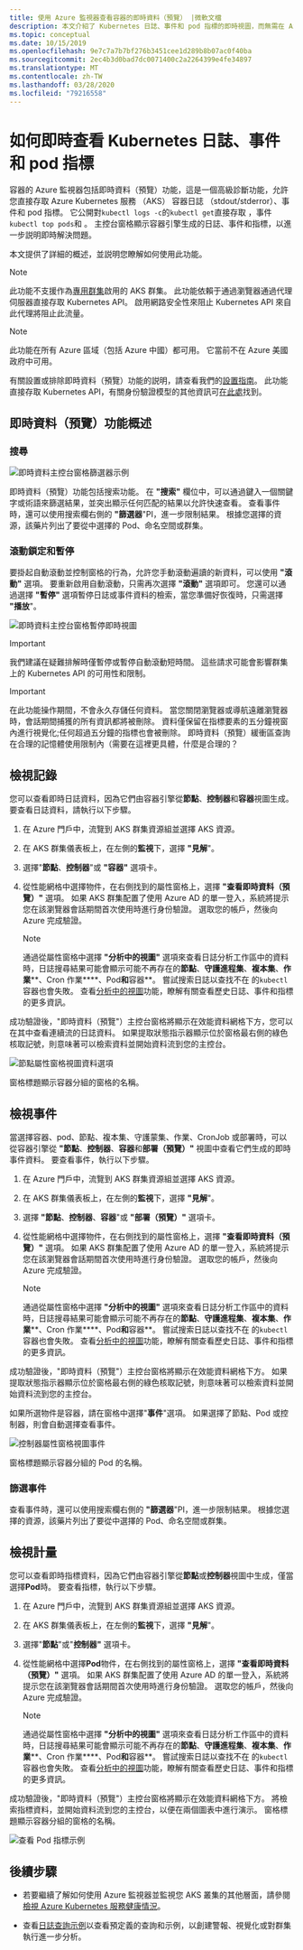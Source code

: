 ```yaml
---
title: 使用 Azure 監視器查看容器的即時資料（預覽） |微軟文檔
description: 本文介紹了 Kubernetes 日誌、事件和 pod 指標的即時視圖，而無需在 Azure 監視器中使用容器的 kubectl。
ms.topic: conceptual
ms.date: 10/15/2019
ms.openlocfilehash: 9e7c7a7b7bf276b3451cee1d289b8b07ac0f40ba
ms.sourcegitcommit: 2ec4b3d0bad7dc0071400c2a2264399e4fe34897
ms.translationtype: MT
ms.contentlocale: zh-TW
ms.lasthandoff: 03/28/2020
ms.locfileid: "79216558"
---
```

# <a name="how-to-view-kubernetes-logs-events-and-pod-metrics-in-real-time"></a>如何即時查看 Kubernetes 日誌、事件和 pod 指標

容器的 Azure 監視器包括即時資料（預覽）功能，這是一個高級診斷功能，允許您直接存取 Azure Kubernetes 服務 （AKS） 容器日誌 （stdout/stderror）、事件和 pod 指標。 它公開對`kubectl logs -c`的`kubectl get`直接存取 ，事件`kubectl top pods`和 。 主控台窗格顯示容器引擎生成的日誌、事件和指標，以進一步説明即時解決問題。

本文提供了詳細的概述，並説明您瞭解如何使用此功能。 

>[!NOTE]
>此功能不支援作為[專用群集](https://azure.microsoft.com/updates/aks-private-cluster/)啟用的 AKS 群集。 此功能依賴于通過瀏覽器通過代理伺服器直接存取 Kubernetes API。 啟用網路安全性來阻止 Kubernetes API 來自此代理將阻止此流量。 

>[!NOTE]
>此功能在所有 Azure 區域（包括 Azure 中國）都可用。 它當前不在 Azure 美國政府中可用。

有關設置或排除即時資料（預覽）功能的説明，請查看我們的[設置指南](container-insights-livedata-setup.md)。 此功能直接存取 Kubernetes API，有關身份驗證模型的其他資訊可[在此處](https://kubernetes.io/docs/concepts/overview/kubernetes-api/)找到。 

## <a name="live-data-preview-functionality-overview"></a>即時資料（預覽）功能概述

### <a name="search"></a>搜尋

![即時資料主控台窗格篩選器示例](./media/container-insights-livedata-overview/livedata-pane-filter-example.png)

即時資料（預覽）功能包括搜索功能。 在 **"搜索"** 欄位中，可以通過鍵入一個關鍵字或術語來篩選結果，並突出顯示任何匹配的結果以允許快速查看。 查看事件時，還可以使用搜索欄右側的 **"篩選器**"PI，進一步限制結果。 根據您選擇的資源，該藥片列出了要從中選擇的 Pod、命名空間或群集。  

### <a name="scroll-lock-and-pause"></a>滾動鎖定和暫停 

要掛起自動滾動並控制窗格的行為，允許您手動滾動遍讀的新資料，可以使用 **"滾動"** 選項。 要重新啟用自動滾動，只需再次選擇 **"滾動"** 選項即可。 您還可以通過選擇 **"暫停"** 選項暫停日誌或事件資料的檢索，當您準備好恢復時，只需選擇 **"播放**"。  

![即時資料主控台窗格暫停即時視圖](./media/container-insights-livedata-overview/livedata-pane-scroll-pause-example.png)

>[!IMPORTANT]
>我們建議在疑難排解時僅暫停或暫停自動滾動短時間。 這些請求可能會影響群集上的 Kubernetes API 的可用性和限制。 

>[!IMPORTANT]
>在此功能操作期間，不會永久存儲任何資料。 當您關閉瀏覽器或導航遠離瀏覽器時，會話期間捕獲的所有資訊都將被刪除。 資料僅保留在指標要素的五分鐘視窗內進行視覺化;任何超過五分鐘的指標也會被刪除。 即時資料（預覽）緩衝區查詢在合理的記憶體使用限制內（需要在這裡更具體，什麼是合理的？ 

## <a name="view-logs"></a>檢視記錄

您可以查看即時日誌資料，因為它們由容器引擎從**節點**、**控制器**和**容器**視圖生成。 要查看日誌資料，請執行以下步驟。

1. 在 Azure 門戶中，流覽到 AKS 群集資源組並選擇 AKS 資源。

2. 在 AKS 群集儀表板上，在左側的**監視**下，選擇 **"見解**"。 

3. 選擇"**節點**、**控制器**"或 **"容器"** 選項卡。

4. 從性能網格中選擇物件，在右側找到的屬性窗格上，選擇 **"查看即時資料（預覽）"** 選項。 如果 AKS 群集配置了使用 Azure AD 的單一登入，系統將提示您在該瀏覽器會話期間首次使用時進行身份驗證。 選取您的帳戶，然後向 Azure 完成驗證。  

    >[!NOTE]
    >通過從屬性窗格中選擇 **"分析中的視圖"** 選項來查看日誌分析工作區中的資料時，日誌搜尋結果可能會顯示可能不再存在的**節點**、**守護進程集**、**複本集**、**作業****、Cron 作業****、Pod**和**容器**。 嘗試搜索日誌以查找不在 的`kubectl`容器也會失敗。 查看[分析中的視圖](container-insights-log-search.md#search-logs-to-analyze-data)功能，瞭解有關查看歷史日誌、事件和指標的更多資訊。  

成功驗證後，"即時資料（預覽"）主控台窗格將顯示在效能資料網格下方，您可以在其中查看連續流的日誌資料。 如果提取狀態指示器顯示位於窗格最右側的綠色核取記號，則意味著可以檢索資料並開始資料流到您的主控台。  

![節點屬性窗格視圖資料選項](./media/container-insights-livedata-overview/node-properties-pane.png)  

窗格標題顯示容器分組的窗格的名稱。

## <a name="view-events"></a>檢視事件

當選擇容器、pod、節點、複本集、守護蒙集、作業、CronJob 或部署時，可以從容器引擎從 **"節點**、**控制器**、**容器**和**部署（預覽）"** 視圖中查看它們生成的即時事件資料。 要查看事件，執行以下步驟。

1. 在 Azure 門戶中，流覽到 AKS 群集資源組並選擇 AKS 資源。

2. 在 AKS 群集儀表板上，在左側的**監視**下，選擇 **"見解**"。 

3. 選擇 **"節點**、**控制器**、**容器**"或 **"部署（預覽）"** 選項卡。

4. 從性能網格中選擇物件，在右側找到的屬性窗格上，選擇 **"查看即時資料（預覽）"** 選項。 如果 AKS 群集配置了使用 Azure AD 的單一登入，系統將提示您在該瀏覽器會話期間首次使用時進行身份驗證。 選取您的帳戶，然後向 Azure 完成驗證。  

    >[!NOTE]
    >通過從屬性窗格中選擇 **"分析中的視圖"** 選項來查看日誌分析工作區中的資料時，日誌搜尋結果可能會顯示可能不再存在的**節點**、**守護進程集**、**複本集**、**作業****、Cron 作業****、Pod**和**容器**。 嘗試搜索日誌以查找不在 的`kubectl`容器也會失敗。 查看[分析中的視圖](container-insights-log-search.md#search-logs-to-analyze-data)功能，瞭解有關查看歷史日誌、事件和指標的更多資訊。  

成功驗證後，"即時資料（預覽"）主控台窗格將顯示在效能資料網格下方。 如果提取狀態指示器顯示位於窗格最右側的綠色核取記號，則意味著可以檢索資料並開始資料流到您的主控台。 
    
如果所選物件是容器，請在窗格中選擇"**事件**"選項。 如果選擇了節點、Pod 或控制器，則會自動選擇查看事件。 

![控制器屬性窗格視圖事件](./media/container-insights-livedata-overview/controller-properties-live-event.png)  

窗格標題顯示容器分組的 Pod 的名稱。

### <a name="filter-events"></a>篩選事件 

查看事件時，還可以使用搜索欄右側的 **"篩選器**"PI，進一步限制結果。 根據您選擇的資源，該藥片列出了要從中選擇的 Pod、命名空間或群集。  

## <a name="view-metrics"></a>檢視計量 

您可以查看即時指標資料，因為它們由容器引擎從**節點**或**控制器**視圖中生成，僅當選擇**Pod**時。 要查看指標，執行以下步驟。

1. 在 Azure 門戶中，流覽到 AKS 群集資源組並選擇 AKS 資源。

2. 在 AKS 群集儀表板上，在左側的**監視**下，選擇 **"見解**"。 

3. 選擇"**節點**"或"**控制器"** 選項卡。

4. 從性能網格中選擇**Pod**物件，在右側找到的屬性窗格上，選擇 **"查看即時資料（預覽）"** 選項。 如果 AKS 群集配置了使用 Azure AD 的單一登入，系統將提示您在該瀏覽器會話期間首次使用時進行身份驗證。 選取您的帳戶，然後向 Azure 完成驗證。  

    >[!NOTE]
    >通過從屬性窗格中選擇 **"分析中的視圖"** 選項來查看日誌分析工作區中的資料時，日誌搜尋結果可能會顯示可能不再存在的**節點**、**守護進程集**、**複本集**、**作業****、Cron 作業****、Pod**和**容器**。 嘗試搜索日誌以查找不在 的`kubectl`容器也會失敗。 查看[分析中的視圖](container-insights-log-search.md#search-logs-to-analyze-data)功能，瞭解有關查看歷史日誌、事件和指標的更多資訊。  

成功驗證後，"即時資料（預覽"）主控台窗格將顯示在效能資料網格下方。 將檢索指標資料，並開始資料流到您的主控台，以便在兩個圖表中進行演示。 窗格標題顯示容器分組的窗格的名稱。

![查看 Pod 指標示例](./media/container-insights-livedata-overview/pod-properties-live-metrics.png)  

## <a name="next-steps"></a>後續步驟

- 若要繼續了解如何使用 Azure 監視器並監視您 AKS 叢集的其他層面，請參閱[檢視 Azure Kubernetes 服務健康情況](container-insights-analyze.md)。

- 查看[日誌查詢示例](container-insights-log-search.md#search-logs-to-analyze-data)以查看預定義的查詢和示例，以創建警報、視覺化或對群集執行進一步分析。
